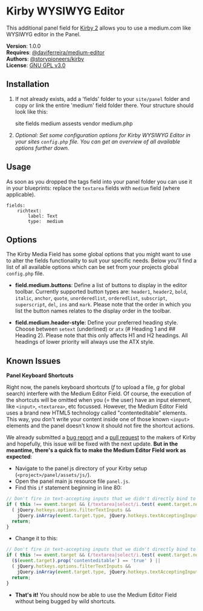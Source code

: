 # Kirby WYSIWYG Editor

This additional panel field for [Kirby 2](http://getkirby.com) allows you to use a medium.com like WYSIWYG editor in the Panel.

**Version**: 1.0.0  
**Requires**: [@daviferreira/medium-editor](https://github.com/daviferreira/medium-editor)  
**Authors**: [@storypioneers/kirby](https://github.com/orgs/storypioneers/teams/kirby)  
**License**: [GNU GPL v3.0](http://opensource.org/licenses/GPL-3.0)  


## Installation

1. If not already exists, add a 'fields' folder to your `site/panel` folder and copy or link the entire 'medium' field folder there. Your structure should look like this: 

	site
		fields
			medium
				assests
				vendor
				medium.php

2. *Optional: Set some configuration options for Kirby WYSIWYG Editor in your sites `config.php` file. You can get an overview of all available options further down.*

## Usage

As soon as you dropped the tags field into your panel folder you can use it in your blueprints: replace the `textarea` fields with `medium` field (where applicable).

	fields:
		richtext: 
			label: Text
			type:  medium

## Options

The Kirby Media Field has some global options that you might want to use to alter the fields functionality to suit your specific needs. Below you'll find a list of all available options which can be set from your projects global `config.php` file.

* **field.medium.buttons**: Define a list of buttons to display in the editor toolbar. Currently supported button types are: `header1`, `header2`, `bold`, `italic`, `anchor`, `quote`, `unorderedlist`, `orderedlist`, `subscript`, `superscript`, `del`, `ins` and `mark`. Please note that the order in which you list the button names relates to the display order in the toolbar.

* **field.medium.header-style**: Define your preferred heading style. Choose between `setext` (underlined) or `atx` (# Heading 1 and ## Heading 2). Please note that this only affects H1 and H2 headings. All headings of lower priority will always use the ATX style.

## Known Issues

**Panel Keyboard Shortcuts**

Right now, the panels keyboard shortcuts (*f* to upload a file, *g* for global search) interfere with the Medium Editor Field. Of course, the execution of the shortcuts will be omitted when you (= the user) have an input element, like `<input>`, `<textarea>`, etc focussed. However, the Medium Editor Field uses a brand new HTML5 technology called "contenteditable" elements. This way, you don't write your content inside one of those known `<input>` elements and the panel doesn't know it should not fire the shortcut actions.

We already submitted a [bug report](https://github.com/getkirby/panel/issues/347) and a [pull request](https://github.com/getkirby/panel/pull/353) to the makers of Kirby and hopefully, this issue will be fixed with the next update. **But in the meantime, there's a quick fix to make the Medium Editor Field work as expected**:

* Navigate to the panel js directory of your Kirby setup (`<project>/panel/assets/js/`).
* Open the panel main js resource file `panel.js`.
* Find this `if` statement beginning in line 80:
```js
// Don't fire in text-accepting inputs that we didn't directly bind to
if ( this !== event.target && (/textarea|select/i.test( event.target.nodeName ) ||
  ( jQuery.hotkeys.options.filterTextInputs &&
    jQuery.inArray(event.target.type, jQuery.hotkeys.textAcceptingInputTypes) > -1 ) ) ) {
  return;
}
```
* Change it to this:
```js
// Don't fire in text-accepting inputs that we didn't directly bind to
if ( this !== event.target && (/textarea|select/i.test( event.target.nodeName ) ||
  ($(event.target).prop('contenteditable') == 'true' ) ||
  ( jQuery.hotkeys.options.filterTextInputs &&
    jQuery.inArray(event.target.type, jQuery.hotkeys.textAcceptingInputTypes) > -1 ) ) ) {
  return;
}
```
* **That's it!** You should now be able to use the Medium Editor Field without being bugged by wild shortcuts.
